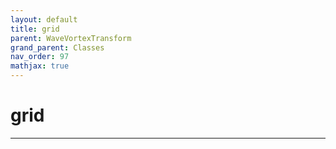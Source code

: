 ```yaml
---
layout: default
title: grid
parent: WaveVortexTransform
grand_parent: Classes
nav_order: 97
mathjax: true
---
```


#  grid




---


